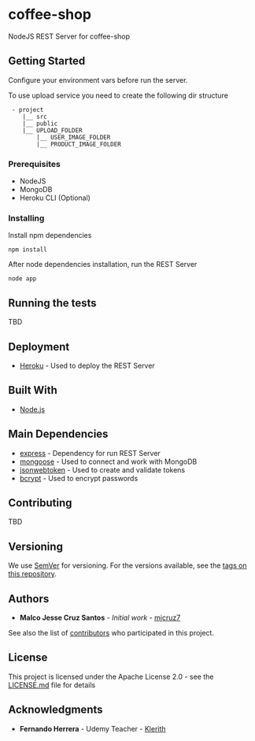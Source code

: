 # coffee-shop

NodeJS REST Server for coffee-shop

## Getting Started

Configure your environment vars before run the server.

To use upload service you need to create the following dir structure

```
 - project
    |__ src
    |__ public
    |__ UPLOAD_FOLDER
        |__ USER_IMAGE_FOLDER
        |__ PRODUCT_IMAGE_FOLDER
```

### Prerequisites

* NodeJS
* MongoDB
* Heroku CLI (Optional)

### Installing

Install npm dependencies

```
npm install
```

After node dependencies installation, run the REST Server

```
node app
```

## Running the tests

TBD

## Deployment

* [Heroku](https://heroku.com/apps) - Used to deploy the REST Server

## Built With

* [Node.js](https://nodejs.org/)

## Main Dependencies
* [express](https://expressjs.com/) - Dependency for run REST Server
* [mongoose](https://mongoosejs.com/) - Used to connect and work with MongoDB
* [jsonwebtoken](https://github.com/auth0/node-jsonwebtoken#readme) - Used to create and validate tokens
* [bcrypt](https://github.com/kelektiv/node.bcrypt.js#readme) - Used to encrypt passwords

## Contributing

TBD

## Versioning

We use [SemVer](http://semver.org/) for versioning. For the versions available, see the [tags on this repository](https://github.com/mjcruz7/coffee-shop/tags). 

## Authors

* **Malco Jesse Cruz Santos** - *Initial work* - [mjcruz7](https://github.com/mjcruz7)

See also the list of [contributors](https://github.com/mjcruz7/coffee-shop/contributors) who participated in this project.

## License

This project is licensed under the Apache License 2.0 - see the [LICENSE.md](LICENSE.md) file for details

## Acknowledgments

* **Fernando Herrera** - Udemy Teacher - [Klerith](https://github.com/Klerith)